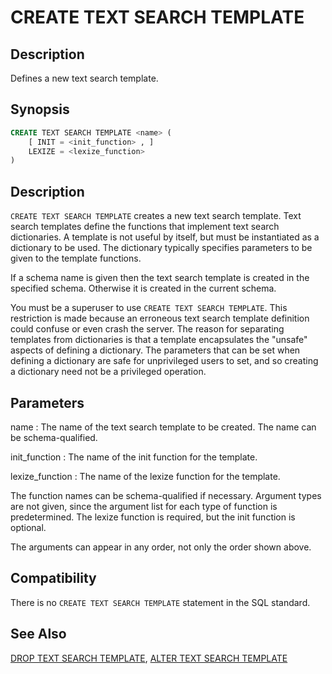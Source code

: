 # CREATE TEXT SEARCH TEMPLATE

## Description

Defines a new text search template.

## Synopsis

```sql
CREATE TEXT SEARCH TEMPLATE <name> (
    [ INIT = <init_function> , ]
    LEXIZE = <lexize_function>
)
```

## Description

`CREATE TEXT SEARCH TEMPLATE` creates a new text search template. Text search templates define the functions that implement text search dictionaries. A template is not useful by itself, but must be instantiated as a dictionary to be used. The dictionary typically specifies parameters to be given to the template functions.

If a schema name is given then the text search template is created in the specified schema. Otherwise it is created in the current schema.

You must be a superuser to use `CREATE TEXT SEARCH TEMPLATE`. This restriction is made because an erroneous text search template definition could confuse or even crash the server. The reason for separating templates from dictionaries is that a template encapsulates the "unsafe" aspects of defining a dictionary. The parameters that can be set when defining a dictionary are safe for unprivileged users to set, and so creating a dictionary need not be a privileged operation.

## Parameters

name
:   The name of the text search template to be created. The name can be schema-qualified.

init_function
:   The name of the init function for the template.

lexize_function
:   The name of the lexize function for the template.

The function names can be schema-qualified if necessary. Argument types are not given, since the argument list for each type of function is predetermined. The lexize function is required, but the init function is optional.

The arguments can appear in any order, not only the order shown above.

## Compatibility

There is no `CREATE TEXT SEARCH TEMPLATE` statement in the SQL standard.

## See Also

[DROP TEXT SEARCH TEMPLATE](/docs/sql-statements/sql-statement-drop-text-search-template.md), [ALTER TEXT SEARCH TEMPLATE](/docs/sql-statements/sql-statement-alter-text-search-template.md)



